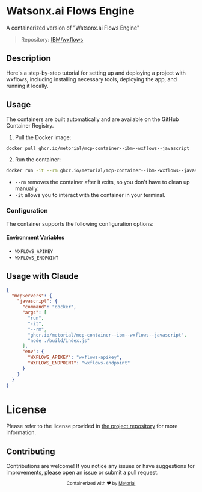 
# Watsonx.ai Flows Engine

A containerized version of "Watsonx.ai Flows Engine"

> Repository: [IBM/wxflows](https://github.com/IBM/wxflows)

## Description

Here's a step-by-step tutorial for setting up and deploying a project with wxflows, including installing necessary tools, deploying the app, and running it locally.


## Usage

The containers are built automatically and are available on the GitHub Container Registry.

1. Pull the Docker image:

```bash
docker pull ghcr.io/metorial/mcp-container--ibm--wxflows--javascript
```

2. Run the container:

```bash
docker run -it --rm ghcr.io/metorial/mcp-container--ibm--wxflows--javascript 
```

- `--rm` removes the container after it exits, so you don't have to clean up manually.
- `-it` allows you to interact with the container in your terminal.


### Configuration

The container supports the following configuration options:




#### Environment Variables

- `WXFLOWS_APIKEY`
- `WXFLOWS_ENDPOINT`




## Usage with Claude

```json
{
  "mcpServers": {
    "javascript": {
      "command": "docker",
      "args": [
        "run",
        "-it",
        "--rm",
        "ghcr.io/metorial/mcp-container--ibm--wxflows--javascript",
        "node ./build/index.js"
      ],
      "env": {
        "WXFLOWS_APIKEY": "wxflows-apikey",
        "WXFLOWS_ENDPOINT": "wxflows-endpoint"
      }
    }
  }
}
```

# License

Please refer to the license provided in [the project repository](https://github.com/IBM/wxflows) for more information.

## Contributing

Contributions are welcome! If you notice any issues or have suggestions for improvements, please open an issue or submit a pull request.

<div align="center">
  <sub>Containerized with ❤️ by <a href="https://metorial.com">Metorial</a></sub>
</div>
  